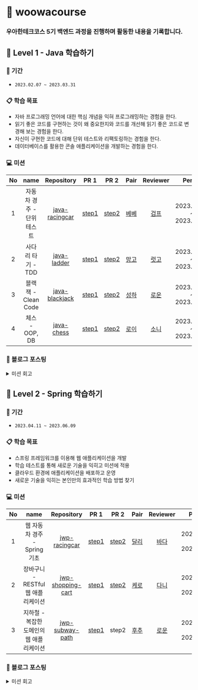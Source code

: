 # 🚀 woowacourse

### 우아한테크코스 5기 백엔드 과정을 진행하며 활동한 내용을 기록합니다.

## 🌱 Level 1 - Java 학습하기

### 📆 기간
- `2023.02.07 ~ 2023.03.31`

### 📋 학습 목표
- 자바 프로그래밍 언어에 대한 핵심 개념을 익혀 프로그래밍하는 경험을 한다.
- 읽기 좋은 코드를 구현하는 것이 왜 중요한지와 코드를 개선해 읽기 좋은 코드로 변경해 보는 경험을 한다.
- 자신이 구현한 코드에 대해 단위 테스트와 리팩토링하는 경험을 한다.
- 데이터베이스를 활용한 콘솔 애플리케이션을 개발하는 경험을 한다.

### 💻 미션
| No | name | Repository | PR 1 | PR 2 | Pair | Reviewer | Period |
|:------:|:---------:|:-----------:|:-----------:|:-----------:|:-----------:|:-----------:|:-----------:|
| 1 | 자동차 경주 - 단위 테스트 | [java-racingcar](https://github.com/jjongwa/java-racingcar) | [step1](https://github.com/woowacourse/java-racingcar/pull/460) | [step2](https://github.com/woowacourse/java-racingcar/pull/591) | [베베](https://github.com/wonyongChoi05) | [검프](https://github.com/livenow14) | 2023.02.07 ~ 2023.02.13 |
| 2 | 사다리 타기 - TDD | [java-ladder](https://github.com/jjongwa/java-ladder) | [step1](https://github.com/woowacourse/java-ladder/pull/108) | [step2](https://github.com/woowacourse/java-ladder/pull/160) | [망고](https://github.com/Go-Jaecheol) | [럿고](https://github.com/ksy90101) | 2023.02.14 ~ 2023.02.27 |
| 3 | 블랙잭 - Clean Code | [java-blackjack](https://github.com/jjongwa/java-blackjack) | [step1](https://github.com/woowacourse/java-blackjack/pull/424) | [step2](https://github.com/woowacourse/java-blackjack/pull/522) | [성하](https://github.com/sh111-coder) | [로운](https://github.com/lowoon) | 2023.02.28 ~ 2023.03.13 |
| 4 | 체스 - OOP, DB | [java-chess](https://github.com/jjongwa/java-chess) | [step1](https://github.com/woowacourse/java-chess/pull/478) | [step2](https://github.com/woowacourse/java-chess/pull/596) | [로이](https://github.com/the9kim) | [소니](https://github.com/sonypark) | 2023.03.14 ~ 2023.03.27 |

### 📝 블로그 포스팅
<details>
    <summary>미션 회고</summary>

- [[회고] Level 1 - 온보딩 ~ 자동차 경주 미션 회고](https://notbusyperson.tistory.com/42)
</details>



## 🍃 Level 2 - Spring 학습하기

### 📆 기간
- `2023.04.11 ~ 2023.06.09`

### 📋 학습 목표
- 스프링 프레임워크를 이용해 웹 애플리케이션을 개발
- 학습 테스트를 통해 새로운 기술을 익히고 미션에 적용
- 클라우드 환경에 애플리케이션을 배포하고 운영
- 새로운 기술을 익히는 본인만의 효과적인 학습 방법 찾기

### 💻 미션
| No | name | Repository | PR 1 | PR 2 | Pair | Reviewer | Period |
|:------:|:---------:|:-----------:|:-----------:|:-----------:|:-----------:|:-----------:|:-----------:|
| 1 | 웹 자동차 경주 - Spring 기초 | [jwp-racingcar](https://github.com/woowacourse/jwp-racingcar) | [step1](https://github.com/woowacourse/jwp-racingcar/pull/34) | [step2](https://github.com/woowacourse/jwp-racingcar/pull/149) | [달리](https://github.com/waterricecake) | [바다](https://github.com/xrabcde) | 2023.04.11 ~ 2023.04.24 |
| 2 | 장바구니 - RESTful 웹 애플리케이션 | [jwp-shopping-cart](https://github.com/woowacourse/jwp-shopping-cart) | [step1](https://github.com/woowacourse/jwp-shopping-cart/pull/200) | [step2](https://github.com/woowacourse/jwp-shopping-cart/pull/323) | [케로](https://github.com/jyeost) | [다니](https://github.com/da-nyee) | 2023.04.25 ~ 2023.05.08 |
| 3 | 지하철 - 복잡한 도메인의 웹 애플리케이션 | [jwp-subway-path](https://github.com/woowacourse/jwp-subway-path) | [step1](https://github.com/woowacourse/jwp-subway-path/pull/50) | step2 | [후추](https://github.com/Combi153) | [로운](https://github.com/lowoon) | 2023.05.09 ~ 2023.05.22 |

### 📝 블로그 포스팅
<details>
    <summary>미션 회고</summary>
</details>
